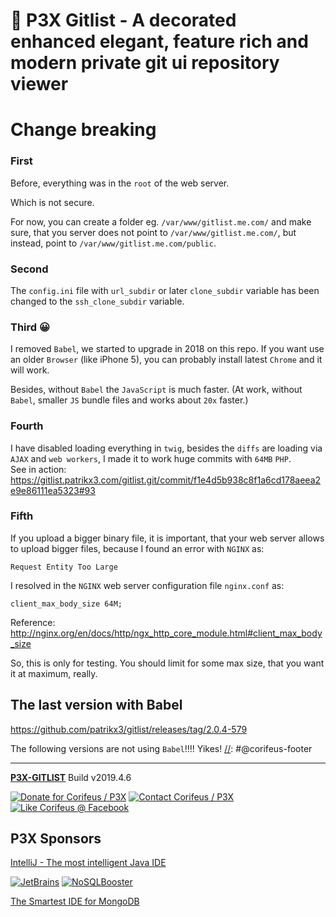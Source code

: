 [//]: #@corifeus-header

# 🤖 P3X Gitlist - A decorated enhanced elegant, feature rich and modern private git ui repository viewer

                        
[//]: #@corifeus-header:end
# Change breaking

### First 
Before, everything was in the `root` of the web server.  

Which is not secure.  

For now, you can create a folder eg. `/var/www/gitlist.me.com/` and make sure, that you server does not point to `/var/www/gitlist.me.com/`, but instead, point to `/var/www/gitlist.me.com/public`.

### Second
The `config.ini` file with `url_subdir` or later `clone_subdir` variable has been changed to the `ssh_clone_subdir` variable.

### Third 😀
I removed `Babel`, we started to upgrade in 2018 on this repo. If you want use an older `Browser` (like iPhone 5), you can probably install latest `Chrome` and it will work.
   
Besides, without `Babel` the `JavaScript` is much faster. (At work, without `Babel`, smaller `JS` bundle files and works about `20x` faster.)


### Fourth
I have disabled loading everything in `twig`, besides the `diffs` are loading via `AJAX` and `web workers`, I made it to work huge commits with `64MB` `PHP`.  
See in action:  
https://gitlist.patrikx3.com/gitlist.git/commit/f1e4d5b938c8f1a6cd178aeea2e9e86111ea5323#93  

### Fifth
If you upload a bigger binary file, it is important, that your web server allows to upload bigger files, because I found an error with `NGINX` as: 
```text
Request Entity Too Large
```

I resolved in the `NGINX` web server configuration file `nginx.conf` as:
  
`client_max_body_size 64M;`
  
Reference:  
http://nginx.org/en/docs/http/ngx_http_core_module.html#client_max_body_size
  
So, this is only for testing. You should limit for some max size, that you want it at maximum, really.

## The last version with Babel
https://github.com/patrikx3/gitlist/releases/tag/2.0.4-579

The following versions are not using `Babel`!!!! Yikes!
[//]: #@corifeus-footer

---

[**P3X-GITLIST**](https://pages.corifeus.com/gitlist) Build v2019.4.6 

[![Donate for Corifeus / P3X](https://img.shields.io/badge/Donate-Corifeus-003087.svg)](https://www.paypal.com/cgi-bin/webscr?cmd=_s-xclick&hosted_button_id=QZVM4V6HVZJW6)  [![Contact Corifeus / P3X](https://img.shields.io/badge/Contact-P3X-ff9900.svg)](https://www.patrikx3.com/en/front/contact) [![Like Corifeus @ Facebook](https://img.shields.io/badge/LIKE-Corifeus-3b5998.svg)](https://www.facebook.com/corifeus.software) 


## P3X Sponsors

[IntelliJ - The most intelligent Java IDE](https://www.jetbrains.com/?from=patrikx3)
  
[![JetBrains](https://cdn.corifeus.com/assets/svg/jetbrains-logo.svg)](https://www.jetbrains.com/?from=patrikx3) [![NoSQLBooster](https://cdn.corifeus.com/assets/png/nosqlbooster-70x70.png)](https://www.nosqlbooster.com/)

[The Smartest IDE for MongoDB](https://www.nosqlbooster.com)
  
  
 

[//]: #@corifeus-footer:end
